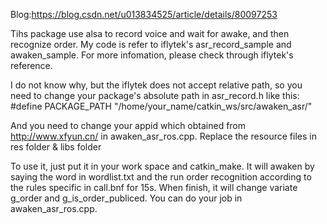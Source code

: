 Blog:https://blog.csdn.net/u013834525/article/details/80097253

Tihs package use alsa to record voice and wait for awake, and then recognize order.
My code is refer to iflytek's asr_record_sample and awaken_sample. For more infomation, please check through iflytek's reference.

I do not know why, but the iflytek does not accept relative path, so you need to change your package's absolute path in asr_record.h like this:
#define PACKAGE_PATH "/home/your_name/catkin_ws/src/awaken_asr/"

And you need to change your appid which obtained from http://www.xfyun.cn/ in awaken_asr_ros.cpp. 
Replace the resource files in res folder & libs folder

To use it, just put it in your work space and catkin_make.
It will awaken by saying the word in wordlist.txt and the run order recognition according to the rules specific in call.bnf for 15s. When finish, it will change variate g_order and g_is_order_publiced. You can do your job in awaken_asr_ros.cpp.
